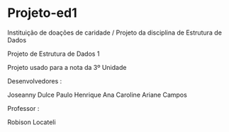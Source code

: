 # Projeto-ed1
Instituição de doações de caridade / Projeto da disciplina de Estrutura de Dados 

Projeto de Estrutura de Dados 1

Projeto usado para a nota da 3º Unidade 

Desenvolvedores :

Joseanny Dulce
Paulo Henrique
Ana Caroline 
Ariane Campos 

Professor :

Robison Locateli
